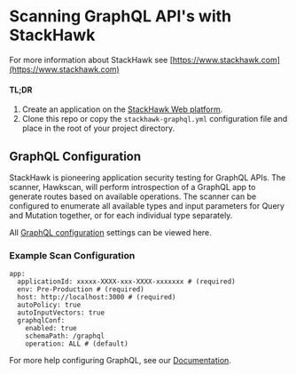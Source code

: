 # Scanning GraphQL API's with StackHawk

For more information about StackHawk see [https://www.stackhawk.com](https://www.stackhawk.com)

#### TL;DR
1. Create an application on the [StackHawk Web platform](https://auth.stackhawk.com/login).
2. Clone this repo or copy the `stackhawk-graphql.yml` configuration file and place in the root of your project directory.

## GraphQL Configuration

StackHawk is pioneering application security testing for GraphQL APIs. The scanner, Hawkscan, will perform introspection of a GraphQL app to generate routes based on available operations. The scanner can be configured to enumerate all available types and input parameters for Query and Mutation together, or for each individual type separately.

All [GraphQL configuration](https://docs.stackhawk.com/hawkscan/configuration#appgraphqlintrospection) settings can be viewed here.

### Example Scan Configuration
```
app:
  applicationId: xxxxx-XXXX-xxx-XXXX-xxxxxxx # (required)
  env: Pre-Production # (required)
  host: http://localhost:3000 # (required)
  autoPolicy: true
  autoInputVectors: true
  graphqlConf:
    enabled: true
    schemaPath: /graphql
    operation: ALL # (default)
```

For more help configuring GraphQL, see our [Documentation](https://docs.stackhawk.com/hawkscan/configuration/openapi-configuration.html).
